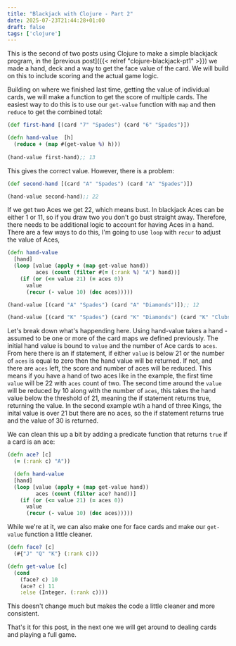 ```yaml
---
title: "Blackjack with Clojure - Part 2"
date: 2025-07-23T21:44:28+01:00
draft: false
tags: ['clojure']
---
```


This is the second of two posts using Clojure to make a simple blackjack program, in the [previous post]({{< relref "clojure-blackjack-pt1" >}}) we made a hand, deck and a way to get the face value of the card. We will build on this to include scoring and the actual game logic.

Building on where we finished last time, getting the value of individual cards, we will make a function to get the score of multiple cards. The easiest way to do this is to use our `get-value` function with `map` and then `reduce` to get the combined total:

```clojure
(def first-hand [(card "7" "Spades") (card "6" "Spades")])

(defn hand-value  [h]
  (reduce + (map #(get-value %) h)))
  
(hand-value first-hand);; 13
```

This gives the correct value. However, there is a problem:

```clojure
(def second-hand [(card "A" "Spades") (card "A" "Spades")])

(hand-value second-hand);; 22
```

If we get two Aces we get 22, which means bust. In blackjack Aces can be either 1 or 11, so if you draw two you don't go bust straight away. Therefore, there needs to be additional logic to account for having Aces in a hand. There are a few ways to do this, I'm going to use `loop` with `recur` to adjust the value of Aces,

```clojure
(defn hand-value
  [hand]
  (loop [value (apply + (map get-value hand))
         aces (count (filter #(= (:rank %) "A") hand))]
    (if (or (<= value 21) (= aces 0))
      value
      (recur (- value 10) (dec aces)))))

(hand-value [(card "A" "Spades") (card "A" "Diamonds")]);; 12

(hand-value [(card "K" "Spades") (card "K" "Diamonds") (card "K" "Clubs")]);; 30

```

Let's break down what's happending here. Using hand-value takes a hand - assumed to be one or more of the card maps we defined previously. The initial hand value is bound to `value` and the number of Ace cards to `aces`. From here there is an if statement, if either `value` is below 21 or the number of `aces` is equal to zero then the hand value will be returned. If not, and there are `aces` left, the score and number of aces will be reduced. This means if you have a hand of two aces like in the example, the first time `value` will be 22 with `aces` count of two. The second time around the `value` will be reduced by 10 along with the number of `aces`, this takes the hand value below the threshold of 21, meaning the if statement returns true, returning the value. In the second example wtih a hand of three Kings, the inital value is over 21 but there are no aces, so the if statement returns true and the value of 30 is returned.

We can clean this up a bit by adding a predicate function that returns `true` if a card is an ace:

```clojure
(defn ace? [c]
  (= (:rank c) "A"))

  (defn hand-value
  [hand]
  (loop [value (apply + (map get-value hand))
         aces (count (filter ace? hand))]
    (if (or (<= value 21) (= aces 0))
      value
      (recur (- value 10) (dec aces)))))
```

While we're at it, we can also make one for face cards and make our `get-value` function a little cleaner.

```clojure
(defn face? [c] 
  (#{"J" "Q" "K"} (:rank c)))

(defn get-value [c]
  (cond
    (face? c) 10
    (ace? c) 11
    :else (Integer. (:rank c))))
```

This doesn't change much but makes the code a little cleaner and more consistent.

That's it for this post, in the next one we will get around to dealing cards and playing a full game.